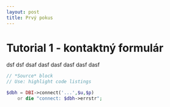 ```yaml
---
layout: post
title: Prvý pokus
---
```


# Tutorial 1 - kontaktný formulár

dsf dsf dsaf dasf dasf dasf dasf dasf 

```php
// *Source* block
// Use: highlight code listings

$dbh = DBI->connect('...',$u,$p)
    or die "connect: $dbh->errstr";
```


